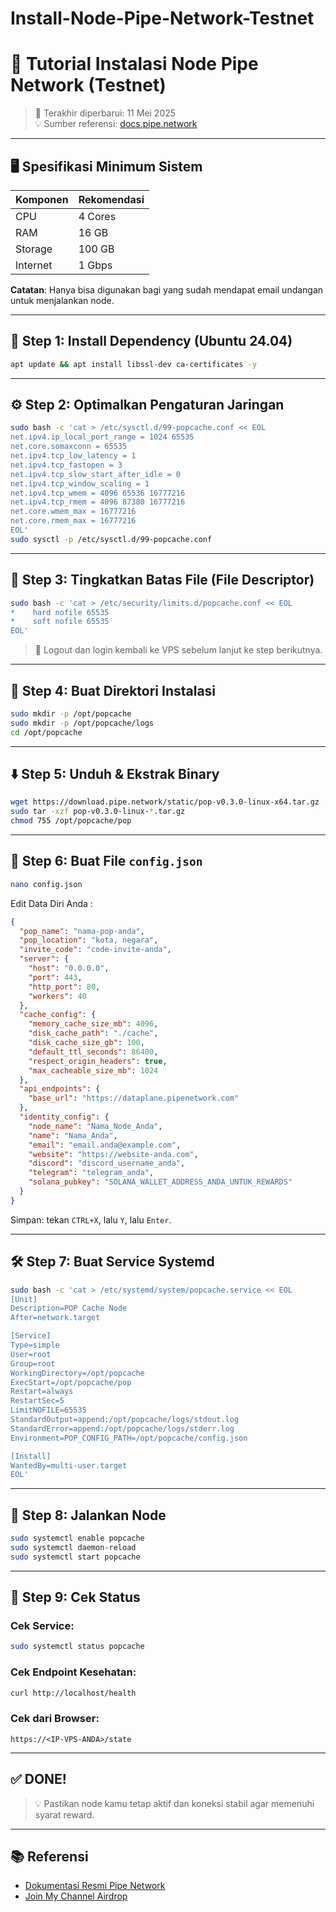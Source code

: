 # Install-Node-Pipe-Network-Testnet

# 🚀 Tutorial Instalasi Node Pipe Network (Testnet)

> 📅 Terakhir diperbarui: 11 Mei 2025  
> 💡 Sumber referensi: [docs.pipe.network](https://docs.pipe.network/nodes/testnet)  

---

## 🖥️ Spesifikasi Minimum Sistem

| Komponen | Rekomendasi |
|----------|-------------|
| CPU      | 4 Cores     |
| RAM      | 16 GB       |
| Storage  | 100 GB      |
| Internet | 1 Gbps      |

**Catatan**: Hanya bisa digunakan bagi yang sudah mendapat email undangan untuk menjalankan node.

---

## 🧪 Step 1: Install Dependency (Ubuntu 24.04)

```bash
apt update && apt install libssl-dev ca-certificates -y
```

---

## ⚙️ Step 2: Optimalkan Pengaturan Jaringan

```bash
sudo bash -c 'cat > /etc/sysctl.d/99-popcache.conf << EOL
net.ipv4.ip_local_port_range = 1024 65535
net.core.somaxconn = 65535
net.ipv4.tcp_low_latency = 1
net.ipv4.tcp_fastopen = 3
net.ipv4.tcp_slow_start_after_idle = 0
net.ipv4.tcp_window_scaling = 1
net.ipv4.tcp_wmem = 4096 65536 16777216
net.ipv4.tcp_rmem = 4096 87380 16777216
net.core.wmem_max = 16777216
net.core.rmem_max = 16777216
EOL'
sudo sysctl -p /etc/sysctl.d/99-popcache.conf
```

---

## 🔧 Step 3: Tingkatkan Batas File (File Descriptor)

```bash
sudo bash -c 'cat > /etc/security/limits.d/popcache.conf << EOL
*    hard nofile 65535
*    soft nofile 65535
EOL'
```

> 🚪 Logout dan login kembali ke VPS sebelum lanjut ke step berikutnya.

---

## 📁 Step 4: Buat Direktori Instalasi

```bash
sudo mkdir -p /opt/popcache
sudo mkdir -p /opt/popcache/logs
cd /opt/popcache
```

---

## ⬇️ Step 5: Unduh & Ekstrak Binary

```bash
wget https://download.pipe.network/static/pop-v0.3.0-linux-x64.tar.gz
sudo tar -xzf pop-v0.3.0-linux-*.tar.gz
chmod 755 /opt/popcache/pop
```

---

## 📝 Step 6: Buat File `config.json`

```bash
nano config.json
```

Edit Data Diri Anda :

```json
{
  "pop_name": "nama-pop-anda",
  "pop_location": "kota, negara",
  "invite_code": "code-invite-anda",
  "server": {
    "host": "0.0.0.0",
    "port": 443,
    "http_port": 80,
    "workers": 40
  },
  "cache_config": {
    "memory_cache_size_mb": 4096,
    "disk_cache_path": "./cache",
    "disk_cache_size_gb": 100,
    "default_ttl_seconds": 86400,
    "respect_origin_headers": true,
    "max_cacheable_size_mb": 1024
  },
  "api_endpoints": {
    "base_url": "https://dataplane.pipenetwork.com"
  },
  "identity_config": {
    "node_name": "Nama_Node_Anda",
    "name": "Nama_Anda",
    "email": "email.anda@example.com",
    "website": "https://website-anda.com",
    "discord": "discord_username_anda",
    "telegram": "telegram_anda",
    "solana_pubkey": "SOLANA_WALLET_ADDRESS_ANDA_UNTUK_REWARDS"
  }
}
```

Simpan: tekan `CTRL+X`, lalu `Y`, lalu `Enter`.

---

## 🛠️ Step 7: Buat Service Systemd

```bash
sudo bash -c 'cat > /etc/systemd/system/popcache.service << EOL
[Unit]
Description=POP Cache Node
After=network.target

[Service]
Type=simple
User=root
Group=root
WorkingDirectory=/opt/popcache
ExecStart=/opt/popcache/pop
Restart=always
RestartSec=5
LimitNOFILE=65535
StandardOutput=append:/opt/popcache/logs/stdout.log
StandardError=append:/opt/popcache/logs/stderr.log
Environment=POP_CONFIG_PATH=/opt/popcache/config.json

[Install]
WantedBy=multi-user.target
EOL'
```

---

## 🚀 Step 8: Jalankan Node

```bash
sudo systemctl enable popcache
sudo systemctl daemon-reload
sudo systemctl start popcache
```

---

## 🧪 Step 9: Cek Status

### Cek Service:
```bash
sudo systemctl status popcache
```

### Cek Endpoint Kesehatan:
```bash
curl http://localhost/health
```

### Cek dari Browser:
```
https://<IP-VPS-ANDA>/state
```

---

## ✅ DONE!

> 💡 Pastikan node kamu tetap aktif dan koneksi stabil agar memenuhi syarat reward.

---

## 📚 Referensi

- [Dokumentasi Resmi Pipe Network](https://docs.pipe.network/nodes/testnet)
- [Join My Channel Airdrop](https://t.me/CryptoProID)
